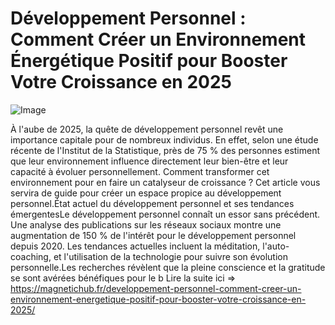 # Développement Personnel : Comment Créer un Environnement Énergétique Positif pour Booster Votre Croissance en 2025

![Image](https://images.pexels.com/photos/1927974/pexels-photo-1927974.jpeg?auto=compress&cs=tinysrgb&h=650&w=940)

À l'aube de 2025, la quête de développement personnel revêt une importance capitale pour de nombreux individus. En effet, selon une étude récente de l'Institut de la Statistique, près de 75 % des personnes estiment que leur environnement influence directement leur bien-être et leur capacité à évoluer personnellement. Comment transformer cet environnement pour en faire un catalyseur de croissance ? Cet article vous servira de guide pour créer un espace propice au développement personnel.État actuel du développement personnel et ses tendances émergentesLe développement personnel connaît un essor sans précédent. Une analyse des publications sur les réseaux sociaux montre une augmentation de 150 % de l'intérêt pour le développement personnel depuis 2020. Les tendances actuelles incluent la méditation, l'auto-coaching, et l'utilisation de la technologie pour suivre son évolution personnelle.Les recherches révèlent que la pleine conscience et la gratitude se sont avérées bénéfiques pour le b Lire la suite ici => https://magnetichub.fr/developpement-personnel-comment-creer-un-environnement-energetique-positif-pour-booster-votre-croissance-en-2025/
